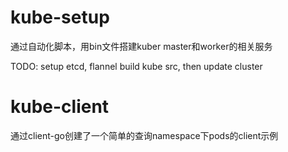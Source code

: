 # kube-setup

通过自动化脚本，用bin文件搭建kuber master和worker的相关服务

TODO: 
setup etcd, flannel
build kube src, then update cluster

# kube-client

通过client-go创建了一个简单的查询namespace下pods的client示例
